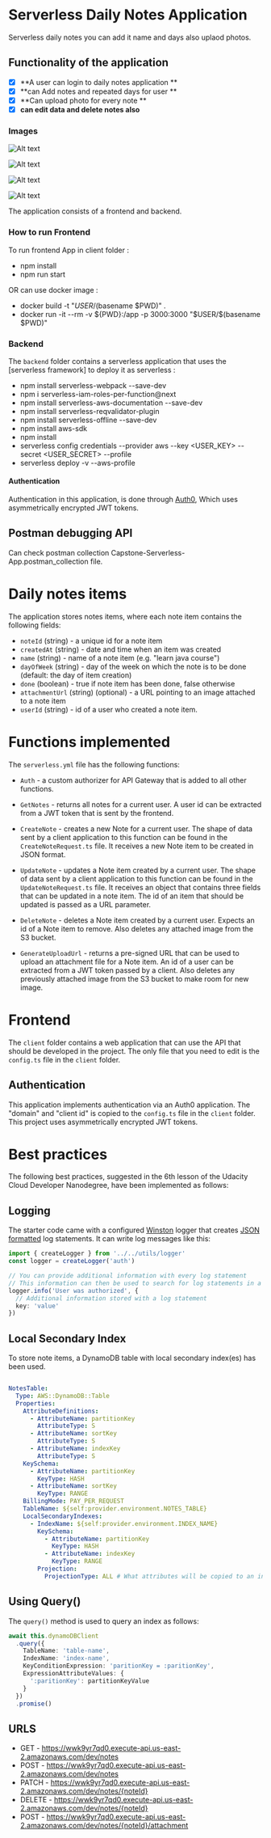 # Serverless Daily Notes Application

Serverless daily notes you can add it name and days also uplaod photos.


## Functionality of the application

- [x] **A user can login to daily notes application **
- [x] **can Add notes and repeated days for user **
- [x] **Can upload photo for every note **
- [x] **can edit data and delete notes also**

### Images
![Alt text](images/1.jpg?raw=true "Image 1")

![Alt text](images/2.jpg?raw=true "Image 2")

![Alt text](images/3.jpg?raw=true "Image 3")

![Alt text](images/4.jpg?raw=true "Image 4")


The application consists of a frontend and backend.

### How to run Frontend

To run frontend App in client folder :

- npm install 
- npm run start

OR can use docker image :

- docker build -t "$USER/$(basename $PWD)" .
- docker run -it --rm -v ${PWD}:/app -p 3000:3000 "$USER/$(basename $PWD)"

### Backend
The `backend` folder contains a serverless application that uses the [serverless framework] to deploy it as serverless :

- npm install serverless-webpack --save-dev
- npm i serverless-iam-roles-per-function@next
- npm install serverless-aws-documentation --save-dev
- npm install serverless-reqvalidator-plugin
- npm install serverless-offline --save-dev
- npm install aws-sdk
- npm install
- serverless config credentials --provider aws --key <USER_KEY> --secret <USER_SECRET> --profile <PROFILE>
- serverless deploy -v --aws-profile <PROFILE>

#### Authentication

Authentication in this application, is done through [Auth0](https://auth0.com/), Which uses asymmetrically encrypted JWT tokens.
## Postman debugging API

Can check postman collection Capstone-Serverless-App.postman_collection file.

# Daily notes items

The application stores notes items, where each note item contains the following fields:

* `noteId` (string) - a unique id for a note item
* `createdAt` (string) - date and time when an item was created
* `name` (string) - name of a note item (e.g. "learn java course")
* `dayOfWeek` (string) - day of the week on which the note is to be done (default: the day of item creation)
* `done` (boolean) - true if note item has been done, false otherwise
* `attachmentUrl` (string) (optional) - a URL pointing to an image attached to a note item
* `userId` (string) - id of a user who created a note item.

# Functions implemented

The `serverless.yml` file has the following functions:

* `Auth` - a custom authorizer for API Gateway that is added to all other functions.

* `GetNotes` -  returns all notes for a current user. A user id can be extracted from a JWT token that is sent by the frontend.

* `CreateNote` - creates a new Note for a current user. The shape of data sent by a client application to this function can be found in the `CreateNoteRequest.ts` file. It receives a new Note item to be created in JSON format.

* `UpdateNote` - updates a Note item created by a current user. The shape of data sent by a client application to this function can be found in the `UpdateNoteRequest.ts` file. It receives an object that contains three fields that can be updated in a note item. The id of an item that should be updated is passed as a URL parameter.

* `DeleteNote` - deletes a Note item created by a current user. Expects an id of a Note item to remove. Also deletes any attached image from the S3 bucket.

* `GenerateUploadUrl` - returns a pre-signed URL that can be used to upload an attachment file for a Note item. An id of a user can be extracted from a JWT token passed by a client. Also deletes any previously attached image from the S3 bucket to make room for new image.

# Frontend

The `client` folder contains a web application that can use the API that should be developed in the project. The only file that you need to edit is the `config.ts` file in the `client` folder.

## Authentication

This application implements authentication via an Auth0 application. The "domain" and "client id" is copied to the `config.ts` file in the `client` folder. This project uses asymmetrically encrypted JWT tokens.

# Best practices

The following best practices, suggested in the 6th lesson of the Udacity Cloud Developer Nanodegree, have been implemented as follows:

## Logging

The starter code came with a configured [Winston](https://github.com/winstonjs/winston) logger that creates [JSON formatted](https://stackify.com/what-is-structured-logging-and-why-developers-need-it/) log statements. It can write log messages like this:

```ts
import { createLogger } from '../../utils/logger'
const logger = createLogger('auth')

// You can provide additional information with every log statement
// This information can then be used to search for log statements in a log storage system
logger.info('User was authorized', {
  // Additional information stored with a log statement
  key: 'value'
})
```

## Local Secondary Index

To store note items, a DynamoDB table with local secondary index(es) has been used.

```yml

NotesTable:
  Type: AWS::DynamoDB::Table
  Properties:
    AttributeDefinitions:
      - AttributeName: partitionKey
        AttributeType: S
      - AttributeName: sortKey
        AttributeType: S
      - AttributeName: indexKey
        AttributeType: S
    KeySchema:
      - AttributeName: partitionKey
        KeyType: HASH
      - AttributeName: sortKey
        KeyType: RANGE
    BillingMode: PAY_PER_REQUEST
    TableName: ${self:provider.environment.NOTES_TABLE}
    LocalSecondaryIndexes:
      - IndexName: ${self:provider.environment.INDEX_NAME}
        KeySchema:
          - AttributeName: partitionKey
            KeyType: HASH
          - AttributeName: indexKey
            KeyType: RANGE
        Projection:
          ProjectionType: ALL # What attributes will be copied to an index

```

## Using Query()

The `query()` method is used to query an index as follows:

```ts
await this.dynamoDBClient
  .query({
    TableName: 'table-name',
    IndexName: 'index-name',
    KeyConditionExpression: 'paritionKey = :paritionKey',
    ExpressionAttributeValues: {
      ':paritionKey': partitionKeyValue
    }
  })
  .promise()
```
## URLS

- GET - https://wwk9yr7qd0.execute-api.us-east-2.amazonaws.com/dev/notes
- POST - https://wwk9yr7qd0.execute-api.us-east-2.amazonaws.com/dev/notes
- PATCH - https://wwk9yr7qd0.execute-api.us-east-2.amazonaws.com/dev/notes/{noteId}
- DELETE - https://wwk9yr7qd0.execute-api.us-east-2.amazonaws.com/dev/notes/{noteId}
- POST - https://wwk9yr7qd0.execute-api.us-east-2.amazonaws.com/dev/notes/{noteId}/attachment
